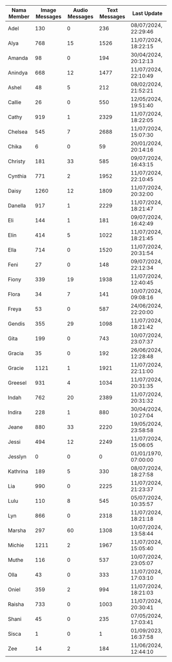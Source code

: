 | Nama Member | Image Messages | Audio Messages | Text Messages | Last Update |
| ------ | -------------- | -------------- | ------------- | ------------ |
| Adel | 130 | 0 | 236 | 08/07/2024, 22:29:46 |
| Alya | 768 | 15 | 1526 | 11/07/2024, 18:22:15 |
| Amanda | 98 | 0 | 194 | 30/04/2024, 20:12:13 |
| Anindya | 668 | 12 | 1477 | 11/07/2024, 22:10:49 |
| Ashel | 48 | 5 | 212 | 08/02/2024, 21:52:21 |
| Callie | 26 | 0 | 550 | 12/05/2024, 19:51:40 |
| Cathy | 919 | 1 | 2329 | 11/07/2024, 18:22:05 |
| Chelsea | 545 | 7 | 2688 | 11/07/2024, 15:07:30 |
| Chika | 6 | 0 | 59 | 20/01/2024, 20:14:16 |
| Christy | 181 | 33 | 585 | 09/07/2024, 16:43:15 |
| Cynthia | 771 | 2 | 1952 | 11/07/2024, 22:10:45 |
| Daisy | 1260 | 12 | 1809 | 11/07/2024, 20:32:00 |
| Danella | 917 | 1 | 2229 | 11/07/2024, 18:21:47 |
| Eli | 144 | 1 | 181 | 09/07/2024, 16:42:49 |
| Elin | 414 | 5 | 1022 | 11/07/2024, 18:21:45 |
| Ella | 714 | 0 | 1520 | 11/07/2024, 20:31:54 |
| Feni | 27 | 0 | 148 | 09/07/2024, 22:12:34 |
| Fiony | 339 | 19 | 1938 | 11/07/2024, 12:40:45 |
| Flora | 34 | 7 | 141 | 10/07/2024, 09:08:16 |
| Freya | 53 | 0 | 587 | 24/06/2024, 22:20:00 |
| Gendis | 355 | 29 | 1098 | 11/07/2024, 18:21:42 |
| Gita | 199 | 0 | 743 | 10/07/2024, 23:07:37 |
| Gracia | 35 | 0 | 192 | 26/06/2024, 12:28:48 |
| Gracie | 1121 | 1 | 1921 | 11/07/2024, 22:11:00 |
| Greesel | 931 | 4 | 1034 | 11/07/2024, 20:31:35 |
| Indah | 762 | 20 | 2389 | 11/07/2024, 20:31:32 |
| Indira | 228 | 1 | 880 | 30/04/2024, 10:27:04 |
| Jeane | 880 | 33 | 2220 | 19/05/2024, 23:58:58 |
| Jessi | 494 | 12 | 2249 | 11/07/2024, 15:06:05 |
| Jesslyn | 0 | 0 | 0 | 01/01/1970, 07:00:00 |
| Kathrina | 189 | 5 | 330 | 08/07/2024, 18:27:58 |
| Lia | 990 | 0 | 2225 | 11/07/2024, 21:23:37 |
| Lulu | 110 | 8 | 545 | 05/07/2024, 10:35:57 |
| Lyn | 866 | 0 | 2318 | 11/07/2024, 18:21:18 |
| Marsha | 297 | 60 | 1308 | 10/07/2024, 13:58:44 |
| Michie | 1211 | 2 | 1967 | 11/07/2024, 15:05:40 |
| Muthe | 116 | 0 | 537 | 10/07/2024, 23:05:07 |
| Olla | 43 | 0 | 333 | 11/07/2024, 17:03:10 |
| Oniel | 359 | 2 | 994 | 11/07/2024, 18:21:03 |
| Raisha | 733 | 0 | 1003 | 11/07/2024, 20:30:41 |
| Shani | 45 | 0 | 235 | 07/05/2024, 17:03:41 |
| Sisca | 1 | 0 | 1 | 01/09/2023, 16:37:58 |
| Zee | 14 | 2 | 184 | 11/06/2024, 12:44:10 |
